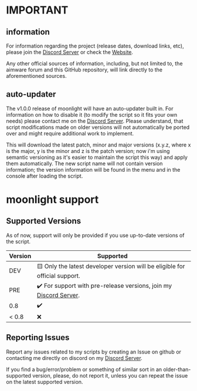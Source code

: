 # IMPORTANT

## information

For information regarding the project (release dates, download links, etc), please join the [Discord Server](https://discord.gg/XCpTmK8DAw) or check the [Website](https://www.blueelixir.xyz/).

Any other official sources of information, including, but not limited to, the aimware forum and this GitHub repository, will link directly to the aforementioned sources.



## auto-updater

The v1.0.0 release of moonlight will have an auto-updater built in. For information on how to disable it (to modify the script so it fits your own needs) please contact me on the [Discord Server](https://discord.gg/XCpTmK8DAw). Please understand, that script modifications made on older versions will not automatically be ported over and might require additional work to implement.

This will download the latest patch, minor and major versions (x.y.z, where x is the major, y is the minor and z is the patch version; now i'm using semantic versioning as it's easier to maintain the script this way) and apply them automatically. The new script name will not contain version information; the version information will be found in the menu and in the console after loading the script.



# moonlight support

## Supported Versions

As of now, support will only be provided if you use up-to-date versions of the script.

| Version | Supported          |
| ------- | ------------------ |
| DEV     | 🟨 Only the latest developer version will be eligible for official support. |
| PRE     | ✔️ For support with pre-release versions, join my [Discord Server](https://discord.gg/XCpTmK8DAw). |
| 0.8     | ✔️ |
| < 0.8   | ❌ |


## Reporting Issues

Report any issues related to my scripts by creating an Issue on github or contacting me directly on discord on my [Discord Server](https://discord.gg/XCpTmK8DAw).

If you find a bug/error/problem or something of similar sort in an older-than-supported version, please, do not report it, unless you can repeat the issue on the latest supported version.
